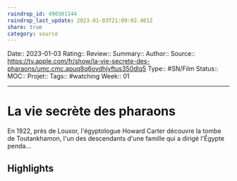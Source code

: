 ```yaml
---
raindrop_id: 490301144
raindrop_last_update: 2023-01-03T21:09:02.401Z
share: true
category: source
---
```


Date:: 2023-01-03
Rating::
Review:: 
Summary:: 
Author::
Source:: https://tv.apple.com/fr/show/la-vie-secrete-des-pharaons/umc.cmc.apuq8q6ovdhjyftus350dlq5
Type:: #SN/Film 
Status:: 
MOC::
Projet:: 
Tags:: #watching
Week:: 01

***
# La vie secrète des pharaons

En 1922, près de Louxor, l'égyptologue Howard Carter découvre la tombe de Toutankhamon, l'un des descendants d'une famille qui a dirigé l'Égypte penda…

## Highlights

